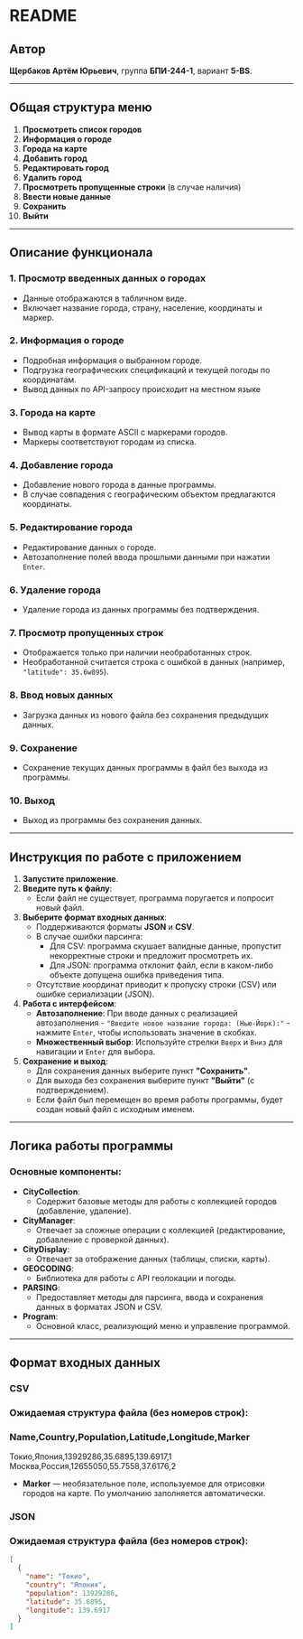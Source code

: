 # README

## Автор

**Щербаков Артём Юрьевич**, группа **БПИ-244-1**, вариант **5-BS**.

---

## Общая структура меню

1. **Просмотреть список городов**
2. **Информация о городе**
3. **Города на карте**
4. **Добавить город**
5. **Редактировать город**
6. **Удалить город**
7. **Просмотреть пропущенные строки** (в случае наличия)
8. **Ввести новые данные**
9. **Сохранить**
10. **Выйти**

---

## Описание функционала

### 1. Просмотр введенных данных о городах

- Данные отображаются в табличном виде.
- Включает название города, страну, население, координаты и маркер.

### 2. Информация о городе

- Подробная информация о выбранном городе.
- Подгрузка географических спецификаций и текущей погоды по координатам.
- Вывод данных по API-запросу происходит на местном языке

### 3. Города на карте

- Вывод карты в формате ASCII с маркерами городов.
- Маркеры соответствуют городам из списка.

### 4. Добавление города

- Добавление нового города в данные программы.
- В случае совпадения с географическим объектом предлагаются координаты.

### 5. Редактирование города

- Редактирование данных о городе.
- Автозаполнение полей ввода прошлыми данными при нажатии `Enter`.

### 6. Удаление города

- Удаление города из данных программы без подтверждения.

### 7. Просмотр пропущенных строк

- Отображается только при наличии необработанных строк.
- Необработанной считается строка с ошибкой в данных (например, `"latitude": 35.6w895`).

### 8. Ввод новых данных

- Загрузка данных из нового файла без сохранения предыдущих данных.

### 9. Сохранение

- Сохранение текущих данных программы в файл без выхода из программы.

### 10. Выход

- Выход из программы без сохранения данных.

---

## Инструкция по работе с приложением

1. **Запустите приложение**.
2. **Введите путь к файлу**:
   - Если файл не существует, программа поругается и попросит новый файл.
3. **Выберите формат входных данных**:
   - Поддерживаются форматы **JSON** и **CSV**.
   - В случае ошибки парсинга:
     - Для CSV: программа скушает валидные данные, пропустит некорректные строки и предложит просмотреть их.
     - Для JSON: программа отклонит файл, если в каком-либо объекте допущена ошибка приведения типа.
   - Отсутствие координат приводит к пропуску строки (CSV) или ошибке сериализации (JSON).
4. **Работа с интерфейсом**:
   - **Автозаполнение**: При вводе данных с реализацией автозаполнения - `"Введите новое название города: (Нью-Йорк):"` - нажмите `Enter`, чтобы использовать значение в скобках.
   - **Множественный выбор**: Используйте стрелки `Вверх` и `Вниз` для навигации и `Enter` для выбора.
5. **Сохранение и выход**:
   - Для сохранения данных выберите пункт **"Сохранить"**.
   - Для выхода без сохранения выберите пункт **"Выйти"** (с подтверждением).
   - Если файл был перемещен во время работы программы, будет создан новый файл с исходным именем.

---

## Логика работы программы

### Основные компоненты:

- **CityCollection**:
  - Содержит базовые методы для работы с коллекцией городов (добавление, удаление).
- **CityManager**:
  - Отвечает за сложные операции с коллекцией (редактирование, добавление с проверкой данных).
- **CityDisplay**:
  - Отвечает за отображение данных (таблицы, списки, карты).
- **GEOCODING**:
  - Библиотека для работы с API геолокации и погоды.
- **PARSING**:
  - Предоставляет методы для парсинга, ввода и сохранения данных в форматах JSON и CSV.
- **Program**:
  - Основной класс, реализующий меню и управление программой.

---

## Формат входных данных

### CSV

### Ожидаемая структура файла (без номеров строк):

### Name,Country,Population,Latitude,Longitude,Marker

Токио,Япония,13929286,35.6895,139.6917,1
Москва,Россия,12655050,55.7558,37.6176,2

- **Marker** — необязательное поле, используемое для отрисовки городов на карте. По умолчанию заполняется автоматически.

### JSON

### Ожидаемая структура файла (без номеров строк):

```json
[
  {
    "name": "Токио",
    "country": "Япония",
    "population": 13929286,
    "latitude": 35.6895,
    "longitude": 139.6917
  }
]
```
